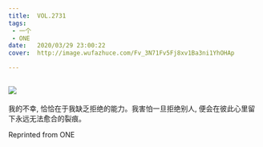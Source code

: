 ```yaml
---
title:	VOL.2731
tags:
 - 一个
 - ONE
date:	2020/03/29 23:00:22
cover:	http://image.wufazhuce.com/Fv_3N71Fv5Fj8xv1Ba3ni1YhOHAp

---
```

![](http://image.wufazhuce.com/Fv_3N71Fv5Fj8xv1Ba3ni1YhOHAp)
---

我的不幸, 恰恰在于我缺乏拒绝的能力。我害怕一旦拒绝别人, 便会在彼此心里留下永远无法愈合的裂痕。
 
Reprinted from ONE
